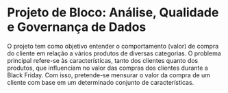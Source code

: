 # Projeto de Bloco: Análise, Qualidade e Governança de Dados

O projeto tem como objetivo entender o comportamento (valor) de compra do cliente em relação a vários produtos de diversas categorias.
O problema principal refere-se às características, tanto dos clientes quanto dos produtos, que influenciam no valor das compras dos clientes durante a Black Friday. 
Com isso, pretende-se mensurar o valor da compra de um cliente com base em um determinado conjunto de características.
